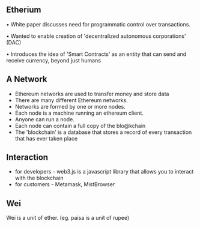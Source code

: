 ## Etherium

• White paper discusses need for
programmatic control over transactions.

• Wanted to enable creation of
'decentralized autonomous corporations'
(DAC)

• Introduces the idea of 'Smart Contracts'
as an entity that can send and receive
currency, beyond just humans

## A Network

- Ethereum networks are used to transfer money and store data
- There are many different Ethereum networks.
- Networks are formed by one or more nodes.
- Each node is a machine running an ethereum client.
- Anyone can run a node.
- Each node can contain a full copy of the blo@kchain
- The 'blockchain' is a database that stores a record of every transaction that has ever taken place

## Interaction

- for developers - web3.js is a javascript library that allows you to interact with the blockchain
- for customers - Metamask, MistBrowser

## Wei

Wei is a unit of ether. (eg. paisa is a unit of rupee)